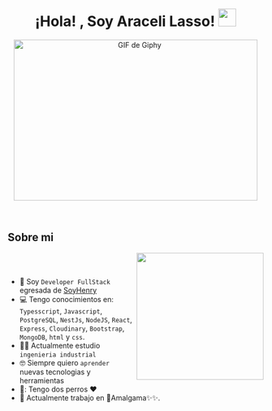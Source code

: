 <h1 align="center">¡Hola! , Soy Araceli Lasso! <img src="https://media.giphy.com/media/hvRJCLFzcasrR4ia7z/giphy.gif" width="35"></h1>
<p align="center">
    <!-- GIF usando un enlace directo -->
    <img src="[https://media.giphy.com/media/ORjfgiG9ZtxcQQwZzv/giphy.gif" width="480" height="317" alt="GIF de Giphy">
</p>
<br>

	
## Sobre mi

<picture> <img align="right" src="https://github.com/7oSkaaa/7oSkaaa/blob/main/Images/Right_Side.gif?raw=true" width = 250px></picture>

<br><br>

- :school: Soy `Developer FullStack` egresada de [SoyHenry]([[http://suez.edu.eg/ar/%d9%83%d9%84%d9%8a%d8%a9-%d8%a7%d9%84%d8%ad%d8%a7%d8%b3%d8%a8%d8%a7%d8%aa-%d9%88%d8%a7%d9%84%d9%85%d8%b9%d9%84%d9%88%d9%85%d8%a7%d8%aa/](https://www.soyhenry.com/)](https://www.soyhenry.com/))
- :computer: Tengo conocimientos en: `Typesscript`, `Javascript`, `PostgreSQL`, `NestJs`, `NodeJS`, `React`, `Express`, `Cloudinary`, `Bootstrap`, `MongoDB`, `html` y `css`.
- :student: Actualmente estudio `ingenieria industrial`
- :nerd_face: Siempre quiero `aprender` nuevas tecnologias y herramientas
- 🐶: Tengo dos perros ❤️
- :thinking: Actualmente trabajo en 🌟​Amalgama✨​✨​​.
<br>

